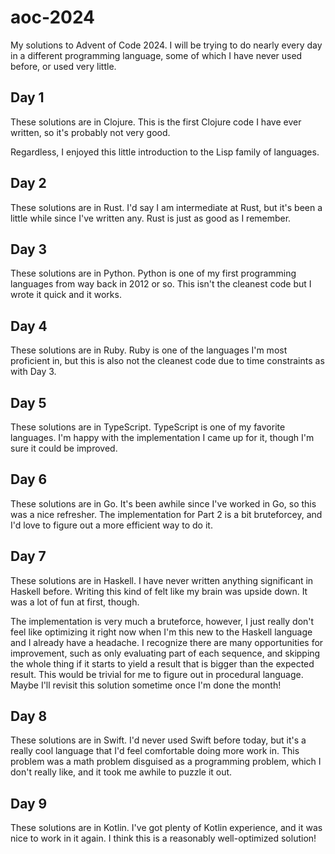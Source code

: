 aoc-2024
========
My solutions to Advent of Code 2024. I will be trying to do nearly every day in a different programming language,
some of which I have never used before, or used very little.

## Day 1
These solutions are in Clojure. This is the first Clojure code I have ever written, so it's probably not very good.

Regardless, I enjoyed this little introduction to the Lisp family of languages.

## Day 2
These solutions are in Rust. I'd say I am intermediate at Rust, but it's been a little while since I've written any. Rust is just as good as I remember.

## Day 3
These solutions are in Python. Python is one of my first programming languages from way back in 2012 or so. This isn't the cleanest code but I wrote it quick and it works.

## Day 4
These solutions are in Ruby. Ruby is one of the languages I'm most proficient in, but this is also not the cleanest code due to time constraints as with Day 3.

## Day 5
These solutions are in TypeScript. TypeScript is one of my favorite languages. I'm happy with the implementation I came up for it, though I'm sure it could be improved.

## Day 6
These solutions are in Go. It's been awhile since I've worked in Go, so this was a nice refresher. The implementation for Part 2 is a bit bruteforcey, and I'd love to figure
out a more efficient way to do it.

## Day 7
These solutions are in Haskell. I have never written anything significant in Haskell before. Writing this kind of felt like my brain was upside down. It was a lot of fun at first, though.

The implementation is very much a bruteforce, however, I just really don't feel like optimizing it right now when I'm this new to the Haskell language and I already have a headache. I recognize there are many opportunities for improvement, such as only evaluating part of each sequence, and skipping the whole thing if it starts to yield a result that is bigger than the expected result. This would be trivial for me to figure out in procedural language. Maybe I'll revisit this solution sometime once I'm done the month!

## Day 8
These solutions are in Swift. I'd never used Swift before today, but it's a really cool language that I'd feel comfortable doing more work in. This problem was a math problem disguised as a programming problem, which I don't really like, and it took me awhile to puzzle it out.

## Day 9
These solutions are in Kotlin. I've got plenty of Kotlin experience, and it was nice to work in it again. I think this is a reasonably well-optimized solution!

